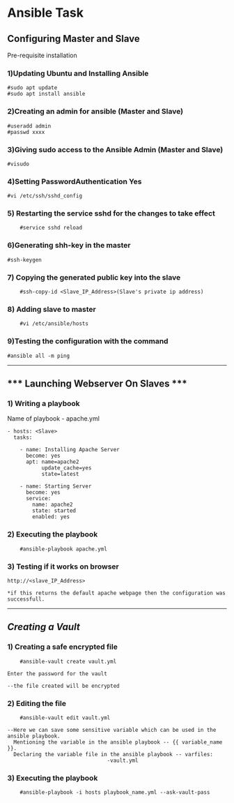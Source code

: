 # Ansible Task

## Configuring Master and Slave


Pre-requisite installation

### 1)Updating Ubuntu and Installing Ansible  
	
	#sudo apt update
	#sudo apt install ansible

### 2)Creating an admin for ansible (Master and Slave)

	#useradd admin
	#passwd xxxx

### 3)Giving sudo access to the Ansible Admin (Master and Slave)

	#visudo

### 4)Setting PasswordAuthentication Yes 

	#vi /etc/ssh/sshd_config

### 5) Restarting the service sshd for the changes to take effect
```	
    #service sshd reload 
```
### 6)Generating shh-key in the master 

	#ssh-keygen

### 7) Copying the generated public key into the slave
```
	#ssh-copy-id <Slave_IP_Address>(Slave's private ip address)
```
### 8) Adding slave to master 
```	
	#vi /etc/ansible/hosts
```
### 9)Testing the configuration with the command
	
	#ansible all -m ping

-------------------------------------------------------------------------------------------------------------------------

##					*** Launching Webserver On Slaves ***

### 1) Writing a playbook 

Name of playbook - apache.yml

```
- hosts: <Slave>
  tasks:
	
	- name: Installing Apache Server
	  become: yes
	  apt: name=apache2 
	       update_cache=yes
	       state=latest

	- name: Starting Server
	  become: yes
	  service:
		name: apache2
		state: started
		enabled: yes
```
 
### 2) Executing the playbook
```
	#ansible-playbook apache.yml 	
```

### 3) Testing if it works on browser

	http://<slave_IP_Address>

	*if this returns the default apache webpage then the configuration was successfull.


--------------------------------------------------------------------------------------------------------------------------

##						***Creating a Vault***


### 1) Creating a safe encrypted file
```
	#ansible-vault create vault.yml
```
	Enter the password for the vault
	
	--the file created will be encrypted 


### 2) Editing the file 
```	
	#ansible-vault edit vault.yml
```
	--Here we can save some sensitive variable which can be used in the ansible playbook.
	  Mentioning the variable in the ansible playbook -- {{ variable_name  }}.
	  Declaring the variable file in the ansible playbook -- varfiles:
									-vault.yml

### 3) Executing the playbook
```
	#ansible-playbook -i hosts playbook_name.yml --ask-vault-pass	
```

